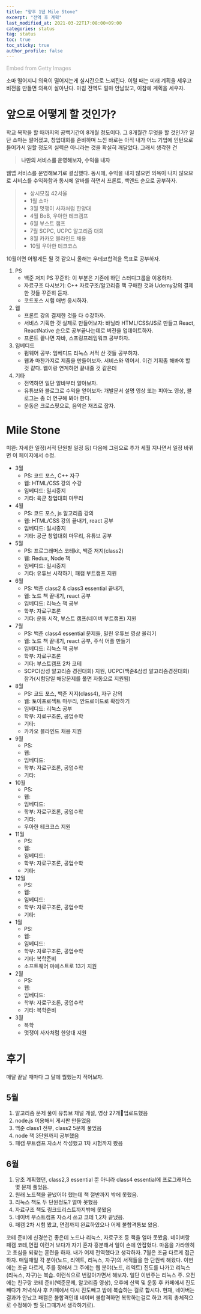 ```yaml
---
title: "향후 1년 Mile Stone"
excerpt: "전역 후 계획"
last_modified_at: 2021-03-22T17:08:00+09:00
categories: status
tag: status
toc: true
toc_sticky: true
author_profile: false
---
```


<a id='L3KDrBrSQohuvHVUwHHo3w' class='gie-single' href='http://www.gettyimages.com/detail/1062824286' target='_blank' style='color:#a7a7a7;text-decoration:none;font-weight:normal !important;border:none;display:inline-block;'>Embed from Getty Images</a><script>window.gie=window.gie||function(c){(gie.q=gie.q||[]).push(c)};gie(function(){gie.widgets.load({id:'L3KDrBrSQohuvHVUwHHo3w',sig:'vlwszTa3QEehdC1t4EBnCaV2oZTjwPpSsSH80hxVjUw=',w:'509px',h:'339px',items:'1062824286',caption: true ,tld:'com',is360: false })});</script><script src='//embed-cdn.gettyimages.com/widgets.js' charset='utf-8' async></script>

소마 떨어지니 의욕이 떨어지는게 실시간으로 느껴진다.
이럴 때는 미래 계획을 세우고 비전을 만들면 의욕이 살아난다. 마침 전역도 얼마 안남았고, 이참에 계획을 세우자.

# 앞으로 어떻게 할 것인가?

학교 복학을 할 때까지의 공백기간이 8개월 정도이다. 그 8개월간 무엇을 할 것인가?
일단 소마는 떨어졌고, 창업대회를 준비하며 느낀 바로는 아직 내가 어느 기업에 인턴으로 들어가서 일할 정도의 실력은 아니라는 것을 확실히 깨달았다.
그래서 생각한 건

> **나만의 서비스를 운영해보자, 수익을 내자**

웹앱 서비스를 운영해보기로 결심했다. 동시에, 수익을 내지 않으면 의욕이 나지 않으므로 서비스를 수익화함과 동시에 알바를 하면서 프론트, 백엔드 순으로 공부하자.

> * 상시모집 42서울  
> * 1월 소마  
> * 3월 멋쟁이 사자처럼 한양대  
> * 4월 BoB, 우아한 테크캠프  
> * 6월 부스트 캠프  
> * 7월 SCPC, UCPC 알고리즘 대회  
> * 8월 카카오 블라인드 채용  
> * 10월 우아한 테크코스  

10월이면 어떻게든 될 것 같으니 올해는 우테코합격을 목표로 공부하자.

1. PS
	* 백준 저지 PS 꾸준히: 이 부분은 기존에 하던 스터디그룹을 이용하자.
	* 자료구조 다시보기: C++ 자료구조/알고리즘 책 구매한 것과 Udemy강의 결제한 것들 꾸준히 듣자.
	* 코드포스 시험 매번 응시하자.
2. 웹
	* 프론트 강의 결제한 것들 다 수강하자.
	* 서비스 기획한 것 실제로 만들어보자: 바닐라 HTML/CSS/JS로 만들고 React, ReactNative 순으로 공부끝나는데로 버전을 업데이트하자.
	* 프론트 끝나면 자바, 스프링프레임워크 공부하자.
3. 임베디드
	* 펌웨어 공부: 임베디드 리눅스 서적 산 것들 공부하자.
	* 웹과 마찬가지로 제품을 만들어보자. 서비스와 엮어서. 이건 기획좀 해봐야 할 것 같다. 웹이랑 연계하면 끝내줄 것 같은데
4. 기타
	* 전역하면 일단 알바부터 알아보자.
	* 유튜브와 블로그로 수익을 얻어보자: 개발문서 설명 영상 또는 피아노 영상, 블로그는 좀 더 연구해 봐야 한다.
	* 운동은 크로스핏으로, 음악은 재즈로 잡자.
	
# Mile Stone

미완: 자세한 일정(서적 단원별 일정 등) 다음에 그림으로 추가
세월 지나면서 일정 바뀌면 이 페이지에서 수정.

* 3월
	- PS: 코드 포스, C++ 자구
	- 웹: HTML/CSS 강의 수강
	- 임베디드: 일시중지
	- 기타: 육군 창업대회 마무리
* 4월
	- PS: 코드 포스, js 알고리즘 강의
	- 웹: HTML/CSS 강의 끝내기, react 공부
	- 임베디드: 일시중지
	- 기타: 공군 창업대회 마무리, 유튜브 공부
* 5월
	- PS: 프로그래머스 코테kit, 백준 저지(class2)
	- 웹: Redux, Node 책
	- 임베디드: 일시중지
	- 기타: 유튜브 시작하기, 패캠 부트캠프 지원
* 6월
	- PS: 백준 class2 & class3 essential 끝내기,  
	- 웹: 노드 책 끝내기, react 공부
	- 임베디드: 리눅스 책 공부
	- 학부: 자료구조론
	- 기타: 운동 시작, 부스트 캠프(네이버 부트캠프) 지원
* 7월
	- PS: 백준 class4 essential 문제들, 밀린 유튜브 영상 올리기
	- 웹: 노드 책 끝내기, react 공부, 주식 어플 만들기
	- 임베디드: 리눅스 책 공부
	- 학부: 자료구조론
	- 기타: 부스트캠프 2차 코테
	- SCPC(삼성 알고리즘 경진대회) 지원, UCPC(백준&삼성 알고리즘경진대회) 참가(시험당일 해당문제를 풀면 자동으로 지원됨)
* 8월
	- PS: 코드 포스, 백준 저지(class4), 자구 강의
	- 웹: 토이프로젝트 마무리, 안드로이드로 확장하기
	- 임베디드: 리눅스 공부
	- 학부: 자료구조론, 공업수학
	- 기타:
	- 카카오 블라인드 채용 지원
* 9월
	- PS:
	- 웹:
	- 임베디드: 
	- 학부: 자료구조론, 공업수학
	- 기타:
* 10월
	- PS:
	- 웹:
	- 임베디드: 
	- 학부: 자료구조론, 공업수학
	- 기타:
	- 우아한 테크코스 지원
* 11월
	- PS:
	- 웹:
	- 임베디드: 
	- 학부: 자료구조론, 공업수학
	- 기타:
* 12월
	- PS:
	- 웹:
	- 임베디드: 
	- 학부: 자료구조론, 공업수학
	- 기타:
* 1월
	- PS:
	- 웹:
	- 임베디드: 
	- 학부: 자료구조론, 공업수학
	- 기타: 복학준비
	- 소프트웨어 마에스트로 13기 지원
* 2월
	- PS:
	- 웹:
	- 임베디드: 
	- 학부: 자료구조론, 공업수학
	- 기타: 복학준비
* 3월
	- 복학
	- 멋쟁이 사자처럼 한양대 지원

# 후기

매달 끝날 때마다 그 달에 뭘했는지 적어보자.

## 5월

1. 알고리즘 문제 풀이 유튜브 채널 개설, 영상 27개업로드했음
2. node.js 이용해서 게시판 만들었음
3. 백준 class1 전부, class2 5문제 풀었음
4. node 책 3단원까지 공부했음
5. 패캠 부트캠프 자소서 작성했고 1차 시험까지 봤음

## 6월

1. 당초 계획했던, class2,3 essential 뿐 아니라 class4 essential에 프로그래머스 몇 문제 풀었음.
2. 원래 노드책을 끝냈어야 했는데 책 절반까지 밖에 못했음.
3. 리눅스 책도 두 단원정도? 얼마 못했음
4. 자료구조 책도 링크드리스트까지밖에 못봤음
5. 네이버 부스트캠프 자소서 쓰고 코테 1,2차 끝냈음.
6. 패캠 2차 시험 봤고, 면접까지 완료하였으나 어제 불합격통보 왔음.

코테 준비에 신경쓴건 좋은데 노드나 리눅스, 자료구조 등 책을 얼마 못봤음. 네이버랑 패캠 코테,면접 이런거 보다가 자기 혼자 흥분해서 일이 손에 안잡혔다. 마음을 가라앉히고 초심을 되찾는 훈련을 하자. 내가 어제 전역했다고 생각하자.
7월은 조금 다르게 접근하자. 매일매일 각 분야(노드, 리엑트, 리눅스, 자구)의 서적들을 한 단원씩 해왔다. 이번에는 조금 다르게, 주를 정해서 그 주에는 웹 분야(노드, 리엑트) 진도를 나가고 리눅스(리눅스, 자구)는 복습. 이런식으로 번갈아가면서 해보자. 일단 이번주는 리눅스 주.
오전에는 친구랑 코테 준비(백준문제, 알고리즘 영상), 오후에 산책 및 운동 후 카페에서 진도 빼다가 저녁식사 후 카페에서 다시 진도빼고 밤에 복습하는 걸로 합시다.
현재, 네이버는 결과가 안났고 패캠은 불합격인데 네이버 불합격하면 복학하는걸로 하고 계획 총체적으로 수정해야 할 듯(그때가서 생각하기로).